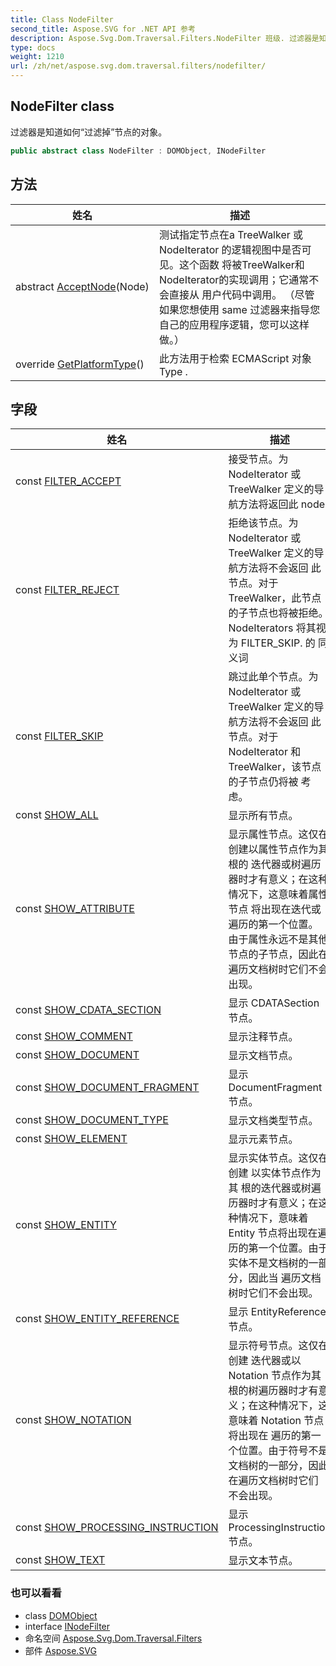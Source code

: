 ```yaml
---
title: Class NodeFilter
second_title: Aspose.SVG for .NET API 参考
description: Aspose.Svg.Dom.Traversal.Filters.NodeFilter 班级. 过滤器是知道如何过滤掉节点的对象
type: docs
weight: 1210
url: /zh/net/aspose.svg.dom.traversal.filters/nodefilter/
---
```

## NodeFilter class

过滤器是知道如何“过滤掉”节点的对象。

```csharp
public abstract class NodeFilter : DOMObject, INodeFilter
```

## 方法

| 姓名 | 描述 |
| --- | --- |
| abstract [AcceptNode](../../aspose.svg.dom.traversal.filters/nodefilter/acceptnode/)(Node) | 测试指定节点在a TreeWalker 或NodeIterator 的逻辑视图中是否可见。这个函数 将被TreeWalker和 NodeIterator的实现调用；它通常不会直接从 用户代码中调用。 （尽管如果您想使用 same 过滤器来指导您自己的应用程序逻辑，您可以这样做。） |
| override [GetPlatformType](../../aspose.svg.dom.traversal.filters/nodefilter/getplatformtype/)() | 此方法用于检索 ECMAScript 对象Type . |

## 字段

| 姓名 | 描述 |
| --- | --- |
| const [FILTER_ACCEPT](../../aspose.svg.dom.traversal.filters/nodefilter/filter_accept/) | 接受节点。为 NodeIterator 或 TreeWalker 定义的导航方法将返回此 node. |
| const [FILTER_REJECT](../../aspose.svg.dom.traversal.filters/nodefilter/filter_reject/) | 拒绝该节点。为 NodeIterator 或 TreeWalker 定义的导航方法将不会返回 此节点。对于 TreeWalker，此节点 的子节点也将被拒绝。 NodeIterators 将其视为 FILTER_SKIP. 的 同义词 |
| const [FILTER_SKIP](../../aspose.svg.dom.traversal.filters/nodefilter/filter_skip/) | 跳过此单个节点。为 NodeIterator 或 TreeWalker 定义的导航方法将不会返回 此节点。对于 NodeIterator 和 TreeWalker，该节点的子节点仍将被 考虑。 |
| const [SHOW_ALL](../../aspose.svg.dom.traversal.filters/nodefilter/show_all/) | 显示所有节点。 |
| const [SHOW_ATTRIBUTE](../../aspose.svg.dom.traversal.filters/nodefilter/show_attribute/) | 显示属性节点。这仅在创建以属性节点作为其 根的 迭代器或树遍历器时才有意义；在这种情况下，这意味着属性节点 将出现在迭代或遍历的第一个位置。 由于属性永远不是其他节点的子节点，因此在遍历文档树时它们不会 出现。 |
| const [SHOW_CDATA_SECTION](../../aspose.svg.dom.traversal.filters/nodefilter/show_cdata_section/) | 显示 CDATASection 节点。 |
| const [SHOW_COMMENT](../../aspose.svg.dom.traversal.filters/nodefilter/show_comment/) | 显示注释节点。 |
| const [SHOW_DOCUMENT](../../aspose.svg.dom.traversal.filters/nodefilter/show_document/) | 显示文档节点。 |
| const [SHOW_DOCUMENT_FRAGMENT](../../aspose.svg.dom.traversal.filters/nodefilter/show_document_fragment/) | 显示 DocumentFragment 节点。 |
| const [SHOW_DOCUMENT_TYPE](../../aspose.svg.dom.traversal.filters/nodefilter/show_document_type/) | 显示文档类型节点。 |
| const [SHOW_ELEMENT](../../aspose.svg.dom.traversal.filters/nodefilter/show_element/) | 显示元素节点。 |
| const [SHOW_ENTITY](../../aspose.svg.dom.traversal.filters/nodefilter/show_entity/) | 显示实体节点。这仅在创建 以实体节点作为其 根的迭代器或树遍历器时才有意义；在这种情况下，意味着 Entity 节点将出现在遍历的第一个位置。由于 实体不是文档树的一部分，因此当 遍历文档树时它们不会出现。 |
| const [SHOW_ENTITY_REFERENCE](../../aspose.svg.dom.traversal.filters/nodefilter/show_entity_reference/) | 显示 EntityReference 节点。 |
| const [SHOW_NOTATION](../../aspose.svg.dom.traversal.filters/nodefilter/show_notation/) | 显示符号节点。这仅在创建 迭代器或以 Notation 节点作为其 根的树遍历器时才有意义；在这种情况下，这意味着 Notation 节点将出现在 遍历的第一个位置。由于符号不是文档树的一部分，因此在遍历文档树时它们 不会出现。 |
| const [SHOW_PROCESSING_INSTRUCTION](../../aspose.svg.dom.traversal.filters/nodefilter/show_processing_instruction/) | 显示 ProcessingInstruction 节点。 |
| const [SHOW_TEXT](../../aspose.svg.dom.traversal.filters/nodefilter/show_text/) | 显示文本节点。 |

### 也可以看看

* class [DOMObject](../../aspose.svg.dom/domobject/)
* interface [INodeFilter](../../aspose.svg.dom.traversal/inodefilter/)
* 命名空间 [Aspose.Svg.Dom.Traversal.Filters](../../aspose.svg.dom.traversal.filters/)
* 部件 [Aspose.SVG](../../)


